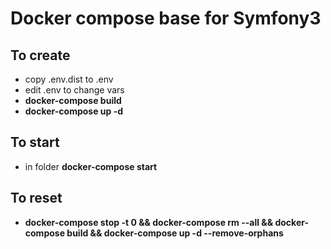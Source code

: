 # Docker compose base for Symfony3

## To create

- copy .env.dist to .env
- edit .env to change vars
- **docker-compose build**
- **docker-compose up -d**

## To start

- in folder **docker-compose start**

## To reset

- **docker-compose stop -t 0 && docker-compose rm --all  && docker-compose build && docker-compose up -d --remove-orphans**